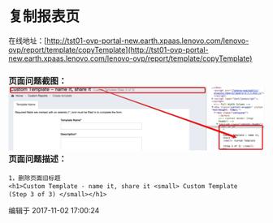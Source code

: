 # 复制报表页

在线地址：[http://tst01-ovp-portal-new.earth.xpaas.lenovo.com/lenovo-ovp/report/template/copyTemplate](http://tst01-ovp-portal-new.earth.xpaas.lenovo.com/lenovo-ovp/report/template/copyTemplate)

### 页面问题截图：![](/assets/Snip20171102_21.png)页面问题描述：

```
1，删除页面旧标题
<h1>Custom Template - name it, share it <small> Custom Template
(Step 3 of 3) </small></h1>
```

编辑于 2017-11-02 17:00:24

